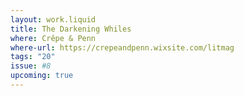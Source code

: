 ```yaml
---
layout: work.liquid
title: The Darkening Whiles
where: Crêpe & Penn
where-url: https://crepeandpenn.wixsite.com/litmag
tags: "20"
issue: #8
upcoming: true
---
```

